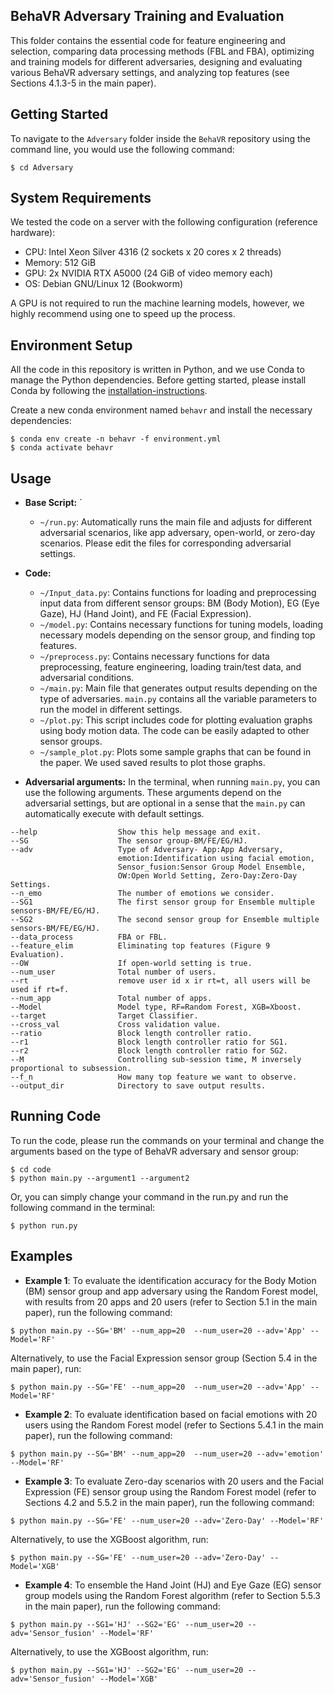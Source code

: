 
## BehaVR Adversary Training and Evaluation

This folder contains the essential code for feature engineering and selection, comparing data processing methods (FBL and FBA), optimizing and training models for different adversaries, designing and evaluating various BehaVR adversary settings, and analyzing top features (see Sections 4.1.3-5 in the main paper).


## Getting Started
To navigate to the `Adversary` folder inside the `BehaVR` repository using the command line, you would use the following command:

```console
$ cd Adversary
```

## System Requirements
We tested the code on a server with the following configuration (reference hardware):

- CPU: Intel Xeon Silver 4316 (2 sockets x 20 cores x 2 threads)
- Memory: 512 GiB
- GPU: 2x NVIDIA RTX A5000 (24 GiB of video memory each)
- OS: Debian GNU/Linux 12 (Bookworm)

A GPU is not required to run the machine learning models, however, we highly recommend using one to speed up the process.

## Environment Setup

All the code in this repository is written in Python, and we use Conda to manage the Python dependencies.
Before getting started, please install Conda by following the [installation-instructions](https://conda.io/projects/conda/en/latest/user-guide/install/linux.html).

Create a new conda environment named `behavr` and install the necessary dependencies: 

```console
$ conda env create -n behavr -f environment.yml
$ conda activate behavr
```

## Usage

- **Base Script:** `
  - `~/run.py`: Automatically runs the main file and adjusts for different adversarial scenarios, like app adversary, open-world, or zero-day scenarios. Please edit the files for corresponding adversarial settings.
  
- **Code:**
  - `~/Input_data.py`: Contains functions for loading and preprocessing input data from different sensor groups: BM (Body Motion), EG (Eye Gaze), HJ (Hand Joint), and FE (Facial Expression).
  - `~/model.py`: Contains necessary functions for tuning models, loading necessary models depending on the sensor group, and finding top features.
  - `~/preprocess.py`: Contains necessary functions for data preprocessing, feature engineering, loading train/test data, and adversarial conditions.
  - `~/main.py`: Main file that generates output results depending on the type of adversaries. `main.py` contains all the variable parameters to run the model in different settings.
  - `~/plot.py`: This script includes code for plotting evaluation graphs using body motion data. The code can be easily adapted to other sensor groups.
  - `~/sample_plot.py`: Plots some sample graphs that can be found in the paper. We used saved results to plot those graphs.

- **Adversarial arguments:**
In the terminal, when running `main.py`, you can use the following arguments. These arguments depend on the adversarial settings, but are optional in a sense that the `main.py` can automatically execute with default settings.

```
--help                  Show this help message and exit.
--SG                    The sensor group-BM/FE/EG/HJ.
--adv                   Type of Adversary- App:App Adversary, 
                        emotion:Identification using facial emotion, 
                        Sensor_fusion:Sensor Group Model Ensemble, 
                        OW:Open World Setting, Zero-Day:Zero-Day Settings.
--n_emo                 The number of emotions we consider.
--SG1                   The first sensor group for Ensemble multiple sensors-BM/FE/EG/HJ.
--SG2                   The second sensor group for Ensemble multiple sensors-BM/FE/EG/HJ.
--data_process          FBA or FBL.
--feature_elim          Eliminating top features (Figure 9 Evaluation).   
--OW                    If open-world setting is true.
--num_user              Total number of users.
--rt                    remove user id x ir rt=t, all users will be used if rt=f.
--num_app               Total number of apps.
--Model                 Model type, RF=Random Forest, XGB=Xboost.
--target                Target Classifier.
--cross_val             Cross validation value.
--ratio                 Block length controller ratio.
--r1                    Block length controller ratio for SG1.
--r2                    Block length controller ratio for SG2.
--M                     Controlling sub-session time, M inversely proportional to subsession.
--f_n                   How many top feature we want to observe.
--output_dir            Directory to save output results.

```
## Running Code
To run the code, please run the commands on your terminal and change the arguments based on the type of BehaVR adversary and sensor group:

```console
$ cd code
$ python main.py --argument1 --argument2
```
Or, you can simply change your command in the run.py and run the following command in the terminal:

```console
$ python run.py
```

## Examples
- **Example 1**: To evaluate the identification accuracy for the Body Motion (BM) sensor group and app adversary using the Random Forest model, with results from 20 apps and 20 users (refer to Section 5.1 in the main paper), run the following command:

```console
$ python main.py --SG='BM' --num_app=20  --num_user=20 --adv='App' --Model='RF'
```
Alternatively, to use the Facial Expression sensor group (Section 5.4 in the main paper), run:

```console
$ python main.py --SG='FE' --num_app=20  --num_user=20 --adv='App' --Model='RF'
```

- **Example 2**: To evaluate identification based on facial emotions with 20 users using the Random Forest model (refer to Sections 5.4.1 in the main paper), run the following command:

```console
$ python main.py --SG='BM' --num_app=20  --num_user=20 --adv='emotion' --Model='RF'
```

- **Example 3**: To evaluate Zero-day scenarios with 20 users and the Facial Expression (FE) sensor group using the Random Forest model (refer to Sections 4.2 and 5.5.2 in the main paper), run the following command:

```console
$ python main.py --SG='FE' --num_user=20 --adv='Zero-Day' --Model='RF'
```

Alternatively, to use the XGBoost algorithm, run:

```console
$ python main.py --SG='FE' --num_user=20 --adv='Zero-Day' --Model='XGB'
```

- **Example 4**: To ensemble the Hand Joint (HJ) and Eye Gaze (EG) sensor group models using the Random Forest algorithm (refer to Section 5.5.3 in the main paper), run the following command:

```console
$ python main.py --SG1='HJ' --SG2='EG' --num_user=20 --adv='Sensor_fusion' --Model='RF'
```

Alternatively, to use the XGBoost algorithm, run:

```console
$ python main.py --SG1='HJ' --SG2='EG' --num_user=20 --adv='Sensor_fusion' --Model='XGB'
```

